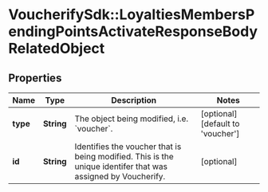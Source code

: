# VoucherifySdk::LoyaltiesMembersPendingPointsActivateResponseBodyRelatedObject

## Properties

| Name | Type | Description | Notes |
| ---- | ---- | ----------- | ----- |
| **type** | **String** | The object being modified, i.e. &#x60;voucher&#x60;. | [optional][default to &#39;voucher&#39;] |
| **id** | **String** | Identifies the voucher that is being modified. This is the unique identifer that was assigned by Voucherify. | [optional] |

